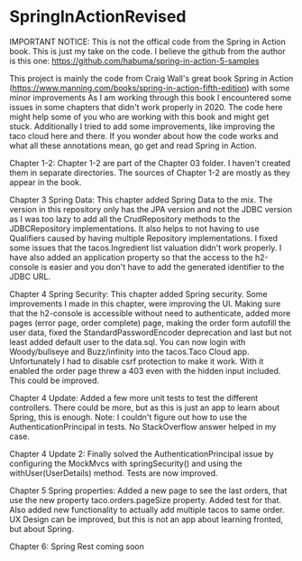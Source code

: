 # SpringInActionRevised
IMPORTANT NOTICE: This is not the offical code from the Spring in Action book. This is just my take on the code. I believe the github from the author is this one:
https://github.com/habuma/spring-in-action-5-samples

This project is mainly the code from Craig Wall's great book Spring in Action (https://www.manning.com/books/spring-in-action-fifth-edition) with some minor improvements
As I am working through this book I encountered some issues in some chapters that didn't work properly in 2020. The code here might help some of you who are working with this book and might get stuck. Additionally I tried to add some improvements, like improving the taco cloud here and there.
If you wonder about how the code works and what all these annotations mean, go get and read Spring in Action.

Chapter 1-2: Chapter 1-2 are part of the Chapter 03 folder. I haven't created them in separate directories. The sources of Chapter 1-2 are mostly as they appear in the book.


Chapter 3 Spring Data: This chapter added Spring Data to the mix. The version in this repository only has the JPA version and not the JDBC version as I was too lazy to add all the CrudRepository methods to the 
JDBCRepository implementations. It also helps to not having to use Qualifiers caused by having multiple Repository implementations. I fixed some issues that the tacos.Ingredient list valuation didn't work properly. I have also added an application
property so that the access to the h2-console is easier and you don't have to add the generated identifier to the JDBC URL.


Chapter 4 Spring Security: This chapter added Spring security. Some improvements I made in this chapter, were improving the UI. Making sure that the h2-console is accessible without need to authenticate, added more pages (error page, order complete) page, making the order form autofill the user data,
fixed the StandardPasswordEncoder deprecation and last but not least added default user to the data.sql. You can now login with Woody/bullseye and Buzz/infinity into the tacos.Taco Cloud app. Unfortunately I had to disable csrf protection to
make it work. With it enabled the order page threw a 403 even with the hidden input included. This could be improved.

Chapter 4 Update: Added a few more unit tests to test the different controllers. There could be more, but as this is just an app to learn about Spring, this is enough. Note: I couldn't figure out how to use the AuthenticationPrincipal
in tests. No StackOverflow answer helped in my case.

Chapter 4 Update 2: Finally solved the AuthenticationPrincipal issue by configuring the MockMvcs with springSecurity() and using the withUser(UserDetails) method. Tests are now improved.

Chapter 5 Spring properties: Added a new page to see the last orders, that use the new property taco.orders.pageSize property. Added test for that. Also added new functionality to actually add multiple tacos to same order. UX Design
can be improved, but this is not an app about learning fronted, but about Spring.

Chapter 6: Spring Rest coming soon
